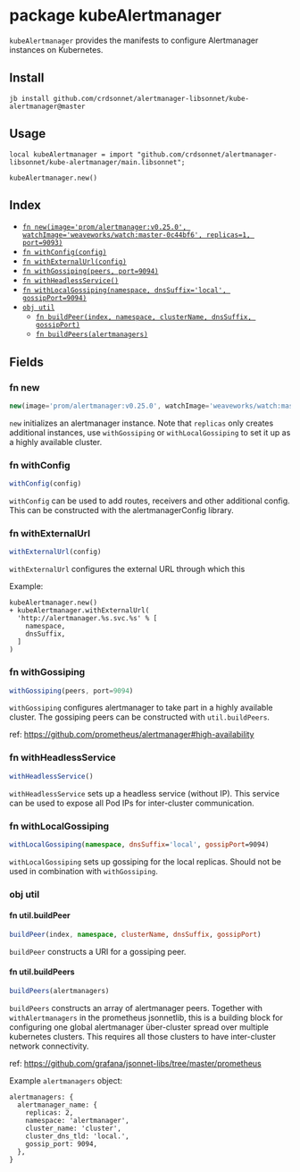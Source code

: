 # package kubeAlertmanager

`kubeAlertmanager` provides the manifests to configure Alertmanager instances on
Kubernetes.


## Install

```
jb install github.com/crdsonnet/alertmanager-libsonnet/kube-alertmanager@master
```

## Usage

```jsonnet
local kubeAlertmanager = import "github.com/crdsonnet/alertmanager-libsonnet/kube-alertmanager/main.libsonnet";

kubeAlertmanager.new()

```

## Index

* [`fn new(image='prom/alertmanager:v0.25.0', watchImage='weaveworks/watch:master-0c44bf6', replicas=1, port=9093)`](#fn-new)
* [`fn withConfig(config)`](#fn-withconfig)
* [`fn withExternalUrl(config)`](#fn-withexternalurl)
* [`fn withGossiping(peers, port=9094)`](#fn-withgossiping)
* [`fn withHeadlessService()`](#fn-withheadlessservice)
* [`fn withLocalGossiping(namespace, dnsSuffix='local', gossipPort=9094)`](#fn-withlocalgossiping)
* [`obj util`](#obj-util)
  * [`fn buildPeer(index, namespace, clusterName, dnsSuffix, gossipPort)`](#fn-utilbuildpeer)
  * [`fn buildPeers(alertmanagers)`](#fn-utilbuildpeers)

## Fields

### fn new

```ts
new(image='prom/alertmanager:v0.25.0', watchImage='weaveworks/watch:master-0c44bf6', replicas=1, port=9093)
```

`new` initializes an alertmanager instance. Note that `replicas` only creates
additional instances, use `withGossiping` or `withLocalGossiping` to set it up as
a highly available cluster.


### fn withConfig

```ts
withConfig(config)
```

`withConfig` can be used to add routes, receivers and other additional config.
This can be constructed with the alertmanagerConfig library.


### fn withExternalUrl

```ts
withExternalUrl(config)
```

`withExternalUrl` configures the external URL through which this 

Example:

```jsonnet
kubeAlertmanager.new()
+ kubeAlertmanager.withExternalUrl(
  'http://alertmanager.%s.svc.%s' % [
    namespace,
    dnsSuffix,
  ]
)
```


### fn withGossiping

```ts
withGossiping(peers, port=9094)
```

`withGossiping` configures alertmanager to take part in a highly
available cluster. The gossiping peers can be constructed with
`util.buildPeers`.

ref: https://github.com/prometheus/alertmanager#high-availability


### fn withHeadlessService

```ts
withHeadlessService()
```

`withHeadlessService` sets up a headless service (without IP). This service can
be used to expose all Pod IPs for inter-cluster communication.


### fn withLocalGossiping

```ts
withLocalGossiping(namespace, dnsSuffix='local', gossipPort=9094)
```

`withLocalGossiping` sets up gossiping for the local replicas.
Should not be used in combination with `withGossiping`.


### obj util


#### fn util.buildPeer

```ts
buildPeer(index, namespace, clusterName, dnsSuffix, gossipPort)
```

`buildPeer` constructs a URI for a gossiping peer.


#### fn util.buildPeers

```ts
buildPeers(alertmanagers)
```

`buildPeers` constructs an array of alertmanager peers. Together
with `withAlertmanagers` in the prometheus jsonnetlib, this is a
building block for configuring one global alertmanager
über-cluster spread over multiple kubernetes clusters. This
requires all those clusters to have inter-cluster network
connectivity.

ref: https://github.com/grafana/jsonnet-libs/tree/master/prometheus

Example `alertmanagers` object:

```jsonnet
alertmanagers: {
  alertmanager_name: {
    replicas: 2,
    namespace: 'alertmanager',
    cluster_name: 'cluster',
    cluster_dns_tld: 'local.',
    gossip_port: 9094,
  },
}
```

